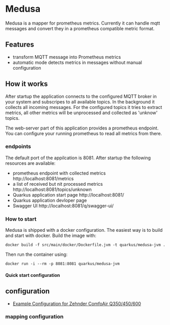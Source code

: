 # Medusa

Medusa is a mapper for prometheus metrics. Currently it can handle mqtt
messages and convert they in a prometheus compatible metric format.

## Features

- transform MQTT message into Prometheus metrics
- automatic mode detects metrics in messages without manual configuration

## How it works

After startup the application connects to the configured MQTT broker in your system 
and subscripes to all available topics. In the background it collects all incoming
messages. For the configured topics it tries to extract metrics, all other metrics 
will be unprocessed and collected as 'unknow' topics.

The web-server part of this application provides a prometheus endpoint. You can 
configure your running prometheus to read all metrics from there.  

### endpoints

The default port of the appilcation is 8081. After startup the following resources
are available:

- prometheus endpoint with collected metrics http://localhost:8081/metrics
- a list of received but nit processed metrics http://localhost:8081/topics/unknown
- Quarkus application start page http://localhost:8081/
- Quarkus application devloper page 
- Swagger UI http://localhost:8081/q/swagger-ui/

### How to start

Medusa is shipped with a docker configuration. The easiest way is to build and 
start with docker. Build the image with:

    docker build -f src/main/docker/Dockerfile.jvm -t quarkus/medusa-jvm .

Then run the container using:

    docker run -i --rm -p 8081:8081 quarkus/medusa-jvm

#### Quick start configuration



## configuration

- [Example Configuration for Zehnder ComfoAir Q350/450/600](documentation/zehnder_comfoair.md)




### mapping configuration